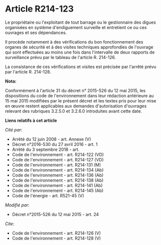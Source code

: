# Article R214-123

Le propriétaire ou l'exploitant de tout barrage ou le gestionnaire des digues organisées en système d'endiguement surveille
et entretient ce ou ces ouvrages et ses dépendances. 

Il procède notamment à des vérifications du bon fonctionnement des organes de sécurité et à des visites techniques
approfondies de l'ouvrage qui sont effectuées au moins une fois dans l'intervalle de deux rapports de surveillance prévu par
le tableau de l'article R. 214-126. 

La consistance de ces vérifications et visites est précisée par l'arrêté prévu par l'article R. 214-128.

**Nota:**

Conformément à l'article 31 du décret n° 2015-526 du 12 mai 2015, les dispositions du code de l'environnement dans leur
rédaction antérieure au 15 mai 2015 modifiées par le présent décret et les textes pris pour leur mise en œuvre restent
applicables aux demandes d'autorisation d'ouvrages relevant des rubriques 3.2.5.0 et 3.2.6.0 introduites avant cette date.

**Liens relatifs à cet article**

_Cité par_:

  - Arrêté du 12 juin 2008 - art. Annexe (V)
  - Décret n°2016-530 du 27 avril 2016 - art. 1
  - Arrêté du 3 septembre 2018 - art.
  - Code de l'environnement - art. R214-122 (VD)
  - Code de l'environnement - art. R214-127 (VD)
  - Code de l'environnement - art. R214-131 (M)
  - Code de l'environnement - art. R214-134 (Ab)
  - Code de l'environnement - art. R214-136 (Ab)
  - Code de l'environnement - art. R214-138 (Ab)
  - Code de l'environnement - art. R214-141 (Ab)
  - Code de l'environnement - art. R214-145 (Ab)
  - Code de l'énergie - art. R521-45 (V)

_Modifié par_:

  - Décret n°2015-526 du 12 mai 2015 - art. 24

_Cite_:

  - Code de l'environnement - art. R214-126 (V)
  - Code de l'environnement - art. R214-128 (V)
